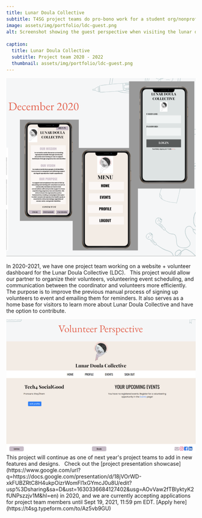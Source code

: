 ```yaml
---
title: Lunar Doula Collective
subtitle: T4SG project teams do pro-bono work for a student org/nonprofit with a technical problem that applies to social good. 
image: assets/img/portfolio/ldc-guest.png
alt: Screenshot showing the guest perspective when visiting the lunar doula collective website

caption:
  title: Lunar Doula Collective
  subtitle: Project team 2020 - 2022 
  thumbnail: assets/img/portfolio/ldc-guest.png
---
```


<div style="text-align:center"><img src="assets/img/portfolio/ldc-mobile.png" alt="Image showing the mobile designs for the lunar doula collective website created in December 2020"></div>

In 2020-2021, we have one project team working on a website + volunteer dashboard for the Lunar Doula Collective (LDC).
&nbsp;
This project would allow our partner to organize their volunteers, volunteering event scheduling, and communication between the coordinator and volunteers more efficiently. The purpose is to improve the previous manual process of signing up volunteers to event and emailing them for reminders. It also serves as a home base for visitors to learn more about Lunar Doula Collective and
have the option to contribute.
&nbsp;
<div style="text-align:center"><img src="assets/img/portfolio/ldc-volunteer.png" alt="Image showing the volunteer perspective after logging into the lunar doula collective website"></div>
This project will continue as one of next year's project teams to add in new features and designs.
&nbsp;
Check out the [project presentation showcase](https://www.google.com/url?q=https://docs.google.com/presentation/d/18jVOrWD-xkFUBZRtC8H4ukpOizrWomFl1xGYmcJ0u8U/edit?usp%3Dsharing&sa=D&ust=1630336684127402&usg=AOvVaw2fTBlyktyK2fUNPszzjv1M&hl=en) in 2020, and we are currently accepting applications for project team members until Sept 19, 2021, 11:59 pm EDT. [Apply here](https://t4sg.typeform.com/to/Az5vb9GU)